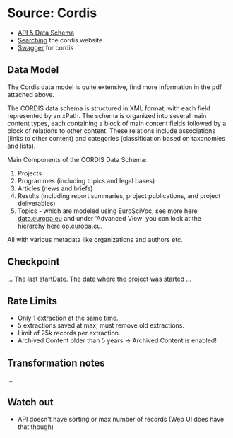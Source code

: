 # Source: Cordis

* [API & Data Schema](documentation/CORDIS_API_Defintion.pdf)
* [Searching](https://cordis.europa.eu/about/search/en) the cordis website
* [Swagger](https://cordis.europa.eu/dataextractions/api-docs-ui) for cordis

## Data Model

The Cordis data model is quite extensive, find more information in the pdf attached above. 

The CORDIS data schema is structured in XML format, with each field represented by an xPath. The schema is organized into several main content types, each containing a block of main content fields followed by a block of relations to other content. These relations include associations (links to other content) and categories (classification based on taxonomies and lists).

Main Components of the CORDIS Data Schema:
1. Projects
2. Programmes (including topics and legal bases)
3. Articles (news and briefs)
4. Results (including report summaries, project publications, and project deliverables)
5. Topics - which are modeled using EuroSciVoc, see more here [data.europa.eu](https://data.europa.eu/en/publications/datastories/linking-data-european-science-vocabulary) and under 'Advanced View' you can look at the hierarchy here
[op.europa.eu](https://op.europa.eu/en/web/eu-vocabularies/dataset/-/resource?uri=http://publications.europa.eu/resource/dataset/euroscivoc).

All with various metadata like organizations and authors etc.

## Checkpoint

... The last startDate. The date where the project was started ...

## Rate Limits

* Only 1 extraction at the same time.
* 5 extractions saved at max, must remove old extractions.
* Limit of 25k records per extraction.
* Archived Content older than 5 years → Archived Content is enabled!


## Transformation notes

...

## Watch out

* API doesn't have sorting or max number of records (Web UI does have that though)